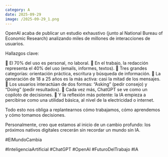 ```yaml
--- 
category: A 
date: 2025-09-29 
image: /2025-09-29_1.png 
--- 
```


OpenAI acaba de publicar un estudio exhaustivo (junto al National Bureau of Economic Research) analizando miles de millones de interacciones de usuarios. 

Hallazgos clave:

🔹 El 70% del uso es personal, no laboral.
🔹 En el trabajo, la redacción representa el 40% del uso (emails, informes, textos).
🔹 Tres grandes categorías: orientación práctica, escritura y búsqueda de información.
🔹 La generación de 18 a 25 años es la más activa: casi la mitad de los mensajes.
🔹 Los usuarios interactúan de dos formas: “Asking” (pedir consejo) y “Doing” (pedir resultados).
🔹 Cada vez más, ChatGPT se ve como un copiloto de decisiones.
🔹 Y la reflexión más potente: la IA empieza a percibirse como una utilidad básica, al nivel de la electricidad o internet.

Todo esto nos obliga a replantearnos cómo trabajamos, cómo aprendemos y cómo tomamos decisiones.

Personalmente, creo que estamos al inicio de un cambio profundo: los próximos nativos digitales crecerán sin recordar un mundo sin IA.

#ElMundoCambia

#InteligenciaArtificial #ChatGPT #OpenAI #FuturoDelTrabajo #IA